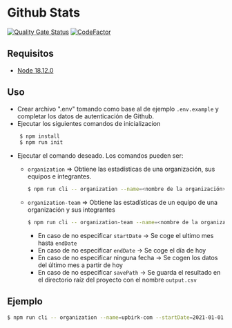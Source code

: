 # Github Stats
[![Quality Gate Status](https://sonarcloud.io/api/project_badges/measure?project=IanStory99_github-stats&metric=alert_status)](https://sonarcloud.io/summary/new_code?id=IanStory99_github-stats)
[![CodeFactor](https://www.codefactor.io/repository/github/ianstory99/github-stats/badge)](https://www.codefactor.io/repository/github/ianstory99/github-stats)

## Requisitos
- [Node 18.12.0](https://nodejs.org/en/blog/release/v18.12.0/)

## Uso
    
- Crear archivo ".env" tomando como base al de ejemplo `.env.example` y completar los datos de autenticación de Github.
- Ejecutar los siguientes comandos de inicializacion

```bash
    $ npm install
    $ npm run init
```
- Ejecutar el comando deseado. Los comandos pueden ser:
    - `organization` => Obtiene las estadísticas de una organización, sus equipos e integrantes.
        ```bash
        $ npm run cli -- organization --name=<nombre de la organización> --startDate=<fecha inicio> --endDate=<fecha fin> --savePath=<ruta de guardado>
        ```

    - `organization-team` => Obtiene las estadísticas de un equipo de una organización y sus integrantes
        ```bash
        $ npm run cli -- organization-team --name=<nombre de la organización> --team=<nombre del equipo> --startDate=<fecha inicio> --endDate=<fecha fin> --savePath=<ruta de guardado>
        ```
        - En caso de no especificar `startDate` -> Se coge el ultimo mes hasta `endDate`
        - En caso de no especificar `endDate` -> Se coge el día de hoy
        - En caso de no especificar ninguna fecha -> Se cogen los datos del último mes a partir de hoy
        - En caso de no especificar `savePath` -> Se guarda el resultado en el directorio raíz del proyecto con el nombre `output.csv`

## Ejemplo
```bash
$ npm run cli -- organization --name=upbirk-com --startDate=2021-01-01 --endDate=2021-12-31 --savePath=./data.csv
```